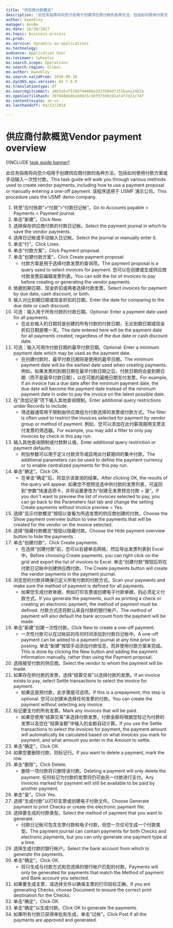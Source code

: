 ```yaml
--- 
title: "供应商付款概览"
description: "此任务指南将向您介绍用于创建供应商付款的各种方法，包括如何使用付款方案或手动输入一次性付款。"
author: kweekley
manager: AnnBe
ms.date: 10/30/2017
ms.topic: business-process
ms.prod: 
ms.service: dynamics-ax-applications
ms.technology: 
audience: Application User
ms.reviewer: twheeloc
ms.search.scope: Operations
ms.search.region: Global
ms.author: kweekley
ms.search.validFrom: 2016-06-30
ms.dyn365.ops.version: AX 7.0.0
ms.translationtype: HT
ms.sourcegitcommit: a8b5a5af5108744406a3d2fb84d7151baea2481b
ms.openlocfilehash: 707048bb0beb08c5cd8f97590195ef4f7d21c74f
ms.contentlocale: zh-cn
ms.lasthandoff: 04/13/2018

---
```

# <a name="vendor-payment-overview"></a><span data-ttu-id="37c7e-103">供应商付款概览</span><span class="sxs-lookup"><span data-stu-id="37c7e-103">Vendor payment overview</span></span>

[!INCLUDE [task guide banner](../../includes/task-guide-banner.md)]

<span data-ttu-id="37c7e-104">此任务指南将向您介绍用于创建供应商付款的各种方法，包括如何使用付款方案或手动输入一次性付款。</span><span class="sxs-lookup"><span data-stu-id="37c7e-104">This task guide will walk you through various methods used to create vendor payments, including how to use a payment proposal or manually entering a one-off payment.</span></span> <span data-ttu-id="37c7e-105">该程序适用于 USMF 演示公司。</span><span class="sxs-lookup"><span data-stu-id="37c7e-105">This procedure uses the USMF demo company.</span></span>

1. <span data-ttu-id="37c7e-106">转至“应付账款”>“付款”>“付款日记帐”。</span><span class="sxs-lookup"><span data-stu-id="37c7e-106">Go to Accounts payable > Payments > Payment journal.</span></span>
2. <span data-ttu-id="37c7e-107">单击“新建”。</span><span class="sxs-lookup"><span data-stu-id="37c7e-107">Click New.</span></span>
3. <span data-ttu-id="37c7e-108">选择保存供应商付款的付款日记帐。</span><span class="sxs-lookup"><span data-stu-id="37c7e-108">Select the payment journal in which to save the vendor payments.</span></span> 
4. <span data-ttu-id="37c7e-109">选择日记帐或手动输入日记帐。</span><span class="sxs-lookup"><span data-stu-id="37c7e-109">Select the journal or manually enter it.</span></span>
5. <span data-ttu-id="37c7e-110">单击“行”。</span><span class="sxs-lookup"><span data-stu-id="37c7e-110">Click Lines.</span></span>
6. <span data-ttu-id="37c7e-111">单击“付款方案”。</span><span class="sxs-lookup"><span data-stu-id="37c7e-111">Click Payment proposal.</span></span>
7. <span data-ttu-id="37c7e-112">单击”创建付款方案“。</span><span class="sxs-lookup"><span data-stu-id="37c7e-112">Click Create payment proposal.</span></span>
    * <span data-ttu-id="37c7e-113">付款方案是用于选择付款发票的查询项。</span><span class="sxs-lookup"><span data-stu-id="37c7e-113">The payment proposal is a query used to select invoices for payment.</span></span> <span data-ttu-id="37c7e-114">您可以在创建或生成供应商付款发票前编辑发票列表。</span><span class="sxs-lookup"><span data-stu-id="37c7e-114">You can edit the list of invoices to pay before creating or generating the vendor payments.</span></span>  
8. <span data-ttu-id="37c7e-115">依据到期日期、现金折扣或两者选择付款发票。</span><span class="sxs-lookup"><span data-stu-id="37c7e-115">Select invoices for payment by due date, cash discount, or both.</span></span> 
9. <span data-ttu-id="37c7e-116">输入对比到期日期或现金折扣的日期。</span><span class="sxs-lookup"><span data-stu-id="37c7e-116">Enter the date for comparing to the due date or cash discount.</span></span> 
10. <span data-ttu-id="37c7e-117">可选：输入用于所有付款的付款日期。</span><span class="sxs-lookup"><span data-stu-id="37c7e-117">Optional: Enter a payment date used for all payments.</span></span>
    * <span data-ttu-id="37c7e-118">在此处输入的日期将是创建的所有付款的付款日期，无论到期日期或现金折扣日期是哪一天。</span><span class="sxs-lookup"><span data-stu-id="37c7e-118">The date entered here will be the payment date for all payments created, regardless of the due date or cash discount date.</span></span>  
11. <span data-ttu-id="37c7e-119">可选：输入可用作付款日期的最早付款日期。</span><span class="sxs-lookup"><span data-stu-id="37c7e-119">Optional: Enter a minimum payment date which may be used as the payment date.</span></span>
    * <span data-ttu-id="37c7e-120">在创建付款时，最早付款日期将是使用的最早日期。</span><span class="sxs-lookup"><span data-stu-id="37c7e-120">The minimum payment date will be the earliest date used when creating payments.</span></span> <span data-ttu-id="37c7e-121">例如，如果发票的到期日期在最早付款日期之后，付款日期将会是到期日期（而不是最早付款日期），以在可能的最晚日期支付发票。</span><span class="sxs-lookup"><span data-stu-id="37c7e-121">For example, if an invoice has a due date after the minimum payment date, the due date will become the payment date instead of the minimum payment date in order to pay the invoice on the latest possible date.</span></span>  
12. <span data-ttu-id="37c7e-122">在“添加记录”项下输入其他查询限制。</span><span class="sxs-lookup"><span data-stu-id="37c7e-122">Enter additional query restrictions under Records to include.</span></span>
    * <span data-ttu-id="37c7e-123">筛选器通常用于限制由供应商组为付款选择的发票或付款方式。</span><span class="sxs-lookup"><span data-stu-id="37c7e-123">The filter is often used to restrict the invoices selected for payment by vendor group or method of payment.</span></span> <span data-ttu-id="37c7e-124">例如，您可以添加在此付薪周期用支票支付发票的筛选器。</span><span class="sxs-lookup"><span data-stu-id="37c7e-124">For example, you may add a filter to only pay invoices by check in this pay run.</span></span>  
13. <span data-ttu-id="37c7e-125">输入其他查询限制或付款默认值。</span><span class="sxs-lookup"><span data-stu-id="37c7e-125">Enter additional query restriction or payment defaults.</span></span> 
    * <span data-ttu-id="37c7e-126">附加参数可以用于定义付款货币或启用此付薪期间的集中付款。</span><span class="sxs-lookup"><span data-stu-id="37c7e-126">The additional parameters can be used to define the payment currency or to enable centralized payments for this pay run.</span></span>  
14. <span data-ttu-id="37c7e-127">单击“确定”。</span><span class="sxs-lookup"><span data-stu-id="37c7e-127">Click OK.</span></span>
    * <span data-ttu-id="37c7e-128">在单击“确定”后，将显示该查询的结果。</span><span class="sxs-lookup"><span data-stu-id="37c7e-128">After clicking OK, the results of the query will appear.</span></span> <span data-ttu-id="37c7e-129">如果您不想预览选中供付款的发票列表，可返回到“参数”快速选项卡，并将设置更改为“创建无发票预览付款 = 是”。</span><span class="sxs-lookup"><span data-stu-id="37c7e-129">If you don't want to preview the list of invoices selected to pay, you can go back to the Parameters fast tab and change the setting Create payments without invoice preview = Yes.</span></span>  
15. <span data-ttu-id="37c7e-130">选择“显示付款概览”按钮以查看为所选发票的供应商创建的付款。</span><span class="sxs-lookup"><span data-stu-id="37c7e-130">Choose the Show payment overview button to view the payments that will be created for the vendor on the invoice selected.</span></span>
16. <span data-ttu-id="37c7e-131">选择“隐藏付款概览”按钮以隐藏付款。</span><span class="sxs-lookup"><span data-stu-id="37c7e-131">Choose the Hide payment overview button to hide the payments.</span></span> 
17. <span data-ttu-id="37c7e-132">单击”创建付款“。</span><span class="sxs-lookup"><span data-stu-id="37c7e-132">Click Create payments.</span></span>
    * <span data-ttu-id="37c7e-133">在选择“创建付款”前，您可以右键单击网格，然后导出发票列表到 Excel 中。</span><span class="sxs-lookup"><span data-stu-id="37c7e-133">Before choosing Create payments, you can right click on the grid and export the list of invoices to Excel.</span></span> <span data-ttu-id="37c7e-134">单击“创建付款”按钮后将在付款日记帐中创建供应商付款。</span><span class="sxs-lookup"><span data-stu-id="37c7e-134">The Create payments button will create the vendor payments in the payment journal.</span></span>  
18. <span data-ttu-id="37c7e-135">浏览您的付款并确保已定义所有付款的付款方式。</span><span class="sxs-lookup"><span data-stu-id="37c7e-135">Scan your payments and make sure the method of payment is defined for all payments.</span></span> 
    * <span data-ttu-id="37c7e-136">如果您生成付款单据，例如打印支票或创建电子付款单据，则必须定义付款方式。</span><span class="sxs-lookup"><span data-stu-id="37c7e-136">If you generate the payments, such as printing a check or creating an electronic payment, the method of payment must be defined.</span></span> <span data-ttu-id="37c7e-137">付款方式还将默认来自付款的银行帐户。</span><span class="sxs-lookup"><span data-stu-id="37c7e-137">The method of payment will also default the bank account from the payment will be made.</span></span>  
19. <span data-ttu-id="37c7e-138">单击“新建”创建一次性付款。</span><span class="sxs-lookup"><span data-stu-id="37c7e-138">Click New to create a one-off payment.</span></span>
    * <span data-ttu-id="37c7e-139">一次性付款可以在过帐前的任何时间添加到付款日记帐中。</span><span class="sxs-lookup"><span data-stu-id="37c7e-139">A one-off payment can be added to a payment journal at any time prior to posting.</span></span> <span data-ttu-id="37c7e-140">单击“新建”按钮手动添加付款信息，而非使用付款方案来完成。</span><span class="sxs-lookup"><span data-stu-id="37c7e-140">This is done by clicking the New button and adding the payment information manually, rather than using the Payment proposal.</span></span>  
20. <span data-ttu-id="37c7e-141">选择接受付款的供应商。</span><span class="sxs-lookup"><span data-stu-id="37c7e-141">Select the vendor to whom the payment will be made.</span></span>
21. <span data-ttu-id="37c7e-142">如果存在供付款的发票，选择“结算交易”以选择付款的发票。</span><span class="sxs-lookup"><span data-stu-id="37c7e-142">If an invoice exists to pay, select Settle transactions to select the invoice for payment.</span></span>
    * <span data-ttu-id="37c7e-143">如果这是预付款，此步骤是可选项。</span><span class="sxs-lookup"><span data-stu-id="37c7e-143">If this is a prepayment, this step is optional.</span></span> <span data-ttu-id="37c7e-144">您可以创建未选择任何发票的付款。</span><span class="sxs-lookup"><span data-stu-id="37c7e-144">You can create the payment without selecting any invoice.</span></span>  
22. <span data-ttu-id="37c7e-145">标记要支付的所有发票。</span><span class="sxs-lookup"><span data-stu-id="37c7e-145">Mark any invoices that will be paid.</span></span>
    * <span data-ttu-id="37c7e-146">如果您使用“结算交易”来选择付款发票，付款金额将根据您标记为付款的发票以及您在“结算金额”中输入的金额自动计算。</span><span class="sxs-lookup"><span data-stu-id="37c7e-146">If you use the Settle transactions to select the invoices for payment, the payment amount will automatically be calculated based on what invoices you mark for payment, and what amount you enter in the Amount to settle.</span></span>  
23. <span data-ttu-id="37c7e-147">单击“确定”。</span><span class="sxs-lookup"><span data-stu-id="37c7e-147">Click OK.</span></span>
24. <span data-ttu-id="37c7e-148">如果您要删除付款，则标记行。</span><span class="sxs-lookup"><span data-stu-id="37c7e-148">If you want to delete a payment, mark the row.</span></span>
25. <span data-ttu-id="37c7e-149">单击“删除”。</span><span class="sxs-lookup"><span data-stu-id="37c7e-149">Click Delete.</span></span>
    * <span data-ttu-id="37c7e-150">删除一项付款将只删除该付款。</span><span class="sxs-lookup"><span data-stu-id="37c7e-150">Deleting a payment will only delete the payment.</span></span> <span data-ttu-id="37c7e-151">任何标记为付款的发票将仍可由另一付款进行支付。</span><span class="sxs-lookup"><span data-stu-id="37c7e-151">Any invoices marked for payment will still be available to be paid by another payment.</span></span>  
26. <span data-ttu-id="37c7e-152">单击“是”。</span><span class="sxs-lookup"><span data-stu-id="37c7e-152">Click Yes.</span></span>
27. <span data-ttu-id="37c7e-153">选择“生成付款”以打印支票或创建电子付款文件。</span><span class="sxs-lookup"><span data-stu-id="37c7e-153">Choose Generate payment to print Checks or create the electronic payment file.</span></span>
28. <span data-ttu-id="37c7e-154">选择要生成的付款类型。</span><span class="sxs-lookup"><span data-stu-id="37c7e-154">Select the method of payment that you want to generate.</span></span>
    * <span data-ttu-id="37c7e-155">付款日记帐可包含支票付款和电子付款，但您一次仅可生成一个付款类型。</span><span class="sxs-lookup"><span data-stu-id="37c7e-155">The payment journal can contain payments for both Checks and electronic payments, but you can only generate one payment type at a time.</span></span>  
29. <span data-ttu-id="37c7e-156">选择生成付款的银行帐户。</span><span class="sxs-lookup"><span data-stu-id="37c7e-156">Select the bank account from which to generate the payments.</span></span>
30. <span data-ttu-id="37c7e-157">单击“确定”。</span><span class="sxs-lookup"><span data-stu-id="37c7e-157">Click OK.</span></span>
    * <span data-ttu-id="37c7e-158">将只生成与付款方式和您选择的银行帐户匹配的付款。</span><span class="sxs-lookup"><span data-stu-id="37c7e-158">Payments will only be generated for payments that match the Method of payment and Bank account you selected.</span></span>  
31. <span data-ttu-id="37c7e-159">如果要生成支票，请选择文件以确保支票的打印目标正确。</span><span class="sxs-lookup"><span data-stu-id="37c7e-159">If you are generating Checks, choose Document to ensure the correct print destination for the Checks.</span></span>
32. <span data-ttu-id="37c7e-160">单击“确定”。</span><span class="sxs-lookup"><span data-stu-id="37c7e-160">Click OK.</span></span>
33. <span data-ttu-id="37c7e-161">单击“确定”以生成付款。</span><span class="sxs-lookup"><span data-stu-id="37c7e-161">Click OK to generate the payments.</span></span>
34. <span data-ttu-id="37c7e-162">如果所有付款已获得审批和生成，单击“过帐”。</span><span class="sxs-lookup"><span data-stu-id="37c7e-162">Click Post if all the payments are approved and generated.</span></span> 


